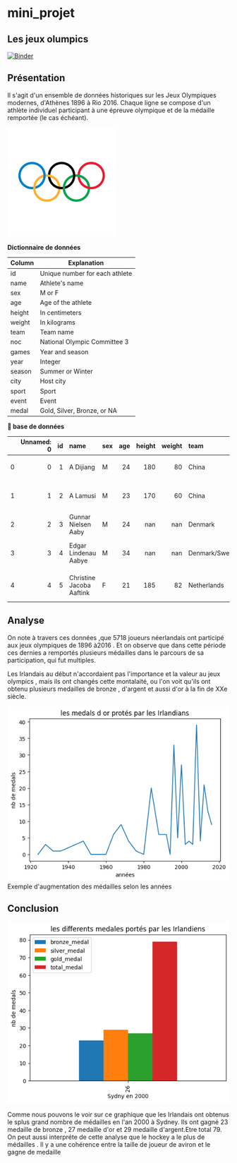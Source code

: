 # mini_projet
## Les jeux olumpics


[![Binder](https://mybinder.org/badge_logo.svg)](https://mybinder.org/v2/gh/abdelghanids/data-analysis-new/master?filepath=index.ipynb)

## Présentation 

Il s'agit d'un ensemble de données historiques sur les Jeux Olympiques modernes, d'Athènes 1896 à Rio 2016. Chaque ligne se compose d'un athlète individuel participant à une épreuve olympique et de la médaille remportée (le cas échéant).

<img src="img/jeux_olympics.png"
      />

**Dictionnaire de données**

|Column   |Explanation                   |
| ------- | ---------------------------- |
|id       |Unique number for each athlete |
|name     |Athlete's name                 |
|sex      |M or F                         |
|age      |Age of the athlete                        |
|height   |In centimeters                 |
|weight   |In kilograms                   |
|team     |Team name                      |
|noc      |National Olympic Committee 3   |
|games    |Year and season                |
|year     |Integer                        |
|season   |Summer or Winter               |
|city     |Host city                      |
|sport    |Sport                          |
|event    |Event                          |
|medal    |Gold, Silver, Bronze, or NA    |


**:file_folder: base de données**

|    |   Unnamed: 0 |   id | name                     | sex   |   age |   height |   weight | team           | noc   | games       |   year | season   | city      | sport         | event                            | medal   |
|---:|-------------:|-----:|:-------------------------|:------|------:|---------:|---------:|:---------------|:------|:------------|-------:|:---------|:----------|:--------------|:---------------------------------|:--------|
|  0 |            0 |    1 | A Dijiang                | M     |    24 |      180 |       80 | China          | CHN   | 1992 Summer |   1992 | Summer   | Barcelona | Basketball    | Basketball Men's Basketball      | nan     |
|  1 |            1 |    2 | A Lamusi                 | M     |    23 |      170 |       60 | China          | CHN   | 2012 Summer |   2012 | Summer   | London    | Judo          | Judo Men's Extra-Lightweight     | nan     |
|  2 |            2 |    3 | Gunnar Nielsen Aaby      | M     |    24 |      nan |      nan | Denmark        | DEN   | 1920 Summer |   1920 | Summer   | Antwerpen | Football      | Football Men's Football          | nan     |
|  3 |            3 |    4 | Edgar Lindenau Aabye     | M     |    34 |      nan |      nan | Denmark/Sweden | DEN   | 1900 Summer |   1900 | Summer   | Paris     | Tug-Of-War    | Tug-Of-War Men's Tug-Of-War      | Gold    |
|  4 |            4 |    5 | Christine Jacoba Aaftink | F     |    21 |      185 |       82 | Netherlands    | NED   | 1988 Winter |   1988 | Winter   | Calgary   | Speed Skating | Speed Skating Women's 500 metres | nan     |



## Analyse
On note à travers ces données ,que 5718 joueurs néerlandais ont participé aux jeux olympiques de 1896 à2016 .
Et on observe que dans cette période ces dernies a remportés plusieurs médailles dans le parcours de sa participation, qui fut multiples.

Les Irlandais au début n'accordaient pas l'importance et la valeur au jeux olympics , mais ils ont changés cette montalaité, ou l'on voit qu'ils ont obtenu plusieurs medailles de bronze , d'argent et aussi d'or à la fin de XXe siècle.

<img src="img/gold_medal1.png"
      />
   Exemple d'augmentation des médailles selon les années   





## Conclusion 

<img src="img/output.png"
      />

  Comme nous pouvons le voir sur ce graphique que les Irlandais ont obtenus le splus grand nombre de médailles en l'an 2000 à Sydney.
  Ils ont gagné 23 medaille de bronze , 27 medaille d'or et 29 medaille d'argent.Etre total 79.
  On peut aussi interpréte de cette analyse que le hockey a le plus de médailles .
  Il y a une cohérence entre la taille de joueur de aviron et le gagne de medaille



